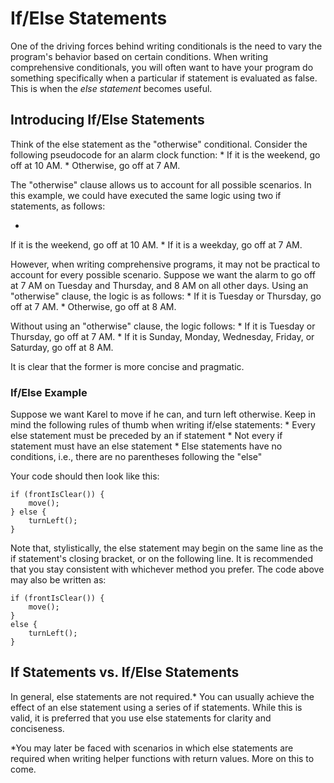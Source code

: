# If/Else Statements
One of the driving forces behind writing conditionals is the need to vary the program's behavior based on certain conditions. When writing comprehensive conditionals, you will often want to have your program do something specifically when a particular if statement is evaluated as false. This is when the *else statement* becomes useful.


## Introducing If/Else Statements
Think of the else statement as the "otherwise" conditional. Consider the following pseudocode for an alarm clock function:
* 
If it is the weekend, go off at 10 AM.
* 
Otherwise, go off at 7 AM.

The "otherwise" clause allows us to account for all possible scenarios. In this example, we could have executed the same logic using two if statements, as follows:

* 
If it is the weekend, go off at 10 AM.
* 
If it is a weekday, go off at 7 AM.

However, when writing comprehensive programs, it may not be practical to account for every possible scenario. Suppose we want the alarm to go off at 7 AM on Tuesday and Thursday, and 8 AM on all other days. Using an "otherwise" clause, the logic is as follows:
* 
If it is Tuesday or Thursday, go off at 7 AM.
* 
Otherwise, go off at 8 AM.

Without using an "otherwise" clause, the logic follows:
* 
If it is Tuesday or Thursday, go off at 7 AM.
* 
If it is Sunday, Monday, Wednesday, Friday, or Saturday, go off at 8 AM.

It is clear that the former is more concise and pragmatic.

### If/Else Example
Suppose we want Karel to move if he can, and turn left otherwise. Keep in mind the following rules of thumb when writing if/else statements:
* 
Every else statement must be preceded by an if statement
* 
Not every if statement must have an else statement
* 
Else statements have no conditions, i.e., there are no parentheses following the "else"

Your code should then look like this:

```
if (frontIsClear()) {
    move();
} else {
    turnLeft();
}
```

Note that, stylistically, the else statement may begin on the same line as the if statement's closing bracket, or on the following line. It is recommended that you stay consistent with whichever method you prefer. The code above may also be written as:

```
if (frontIsClear()) {
    move();
}
else {
    turnLeft();
}
```


## If Statements vs. If/Else Statements

In general, else statements are not required.* You can usually achieve the effect of an else statement using a series of if statements. While this is valid, it is preferred that you use else statements for clarity and conciseness. 

*You may later be faced with scenarios in which else statements are required when writing helper functions with return values. More on this to come. 
